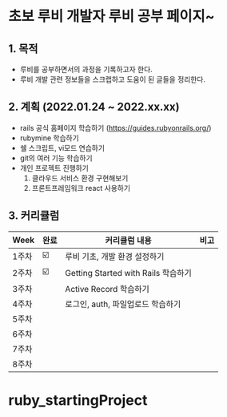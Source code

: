 # 초보 루비 개발자 루비 공부 페이지~

## 1. 목적
* 루비를 공부하면서의 과정을 기록하고자 한다.
* 루비 개발 관련 정보들을 스크랩하고 도움이 된 글들을 정리한다.

## 2. 계획 (2022.01.24 ~ 2022.xx.xx)
* rails 공식 홈페이지 학습하기 (https://guides.rubyonrails.org/)
* rubymine 학습하기
* 쉘 스크립트, vi모드 연습하기
* git의 여러 기능 학습하기
* 개인 프로젝트 진행하기
  1. 클라우드 서비스 환경 구현해보기
  2. 프론트프레임워크 react 사용하기

## 3. 커리큘럼
| Week | 완료 | 커리큘럼 내용 | 비고 |
| ------ | -- | ----------- | -- |  
| 1주차 | ☑️ | 루비 기초, 개발 환경 설정하기 |  |
| 2주차 | ☑️ | Getting Started with Rails 학습하기 |  |
| 3주차 |  | Active Record 학습하기 |  |
| 4주차 |  | 로그인, auth, 파일업로드 학습하기 |  |
| 5주차 |  | | |
| 6주차 |  | | |
| 7주차 |  | | |
| 8주차 |  | | |
# ruby_startingProject
